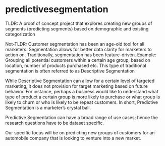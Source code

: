 # predictivesegmentation
TLDR: A proof of concept project that explores creating new groups of segments (predicting segments) based on demographic and existing categorization

Not-TLDR:
Customer segmentation has been an age-old tool for all marketers. Segmentation allows for better data clarity for marketers to action on. Traditionally, segmentation has been feature-driven. Example: Grouping all potential customers within a certain age group, based on location, number of products purchased etc. This type of traditional segmentation is often referred to as Descriptive Segmentation 

While Descriptive Segmentation can allow for a certain level of targeted marketing, it does not provision for target marketing based on future behavior. For instance, perhaps a business would like to understand what type of product a certain group is more likely to purchase or what group is likely to churn or who is likely to be repeat customers. In short, Predictive Segmentation is a marketer’s crystal ball. 

Predictive Segmentation can have a broad range of use cases; hence the research questions have to be dataset specific.

Our specific focus will be on predicting new groups of customers for an automobile company that is looking to venture into a new market.

